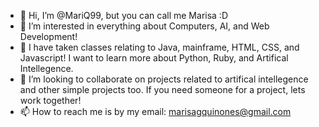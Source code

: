 - 👋 Hi, I’m @MariQ99, but you can call me Marisa :D 
- 👀 I’m interested in everything about Computers, AI, and Web Development! 
- 🌱 I have taken classes relating to Java, mainframe, HTML, CSS, and Javascript! I want to learn more about Python, Ruby, and Artifical Intellegence. 
- 💞️ I’m looking to collaborate on projects related to artifical intellegence and other simple projects too. If you need someone for a project, lets work together!
- 📫 How to reach me is by my email: marisagquinones@gmail.com

<!---
MariQ99/MariQ99 is a ✨ special ✨ repository because its `README.md` (this file) appears on your GitHub profile.
You can click the Preview link to take a look at your changes.
--->
